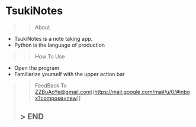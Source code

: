 # **TsukiNotes**
>>About
* TsukiNotes is a note taking app.
* Python is the language of production
>> How To Use 
 - Open the program
 - Familiarize yourself with the upper action bar
>> FeedBack
To ZZBuAoYe@gmail.com[(https://mail.google.com/mail/u/0/#inbox?compose=new)]
> ## > **END**